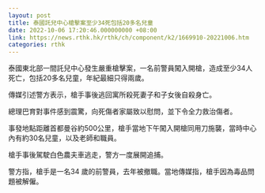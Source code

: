 ```yaml
---
layout: post
title: 泰國託兒中心槍擊案至少34死包括20多名兒童
date: 2022-10-06 17:20:46.000000000 +08:00
link: https://news.rthk.hk/rthk/ch/component/k2/1669910-20221006.htm
categories: rthk
---
```


泰國東北部一間託兒中心發生嚴重槍擊案，一名前警員闖入開槍，造成至少34人死亡，包括20多名兒童，年紀最細只得兩歲。

傳媒引述警方表示，槍手事後逃回寓所殺死妻子和子女後自殺身亡。

總理巴育對事件感到震驚，向死傷者家屬致以慰問，並下令全力救治傷者。

事發地點距離首都曼谷約500公里，槍手當地下午闖入開槍同用刀施襲，當時中心內有約30名兒童，以及老師和職員。

槍手事後駕駛白色農夫車逃走，警方一度展開追捕。

警方指，槍手是一名34 歲的前警員，去年被撤職。當地傳媒指，槍手因為毒品問題被解僱。
